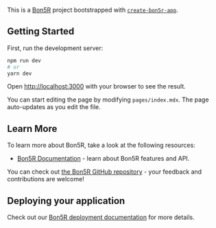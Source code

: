 This is a [Bon5R](https://bon5r.com/) project bootstrapped with [`create-bon5r-app`](https://github.com/manuanish/create-bon5r-app).

## Getting Started

First, run the development server:

```bash
npm run dev
# or
yarn dev
```

Open [http://localhost:3000](http://localhost:3000) with your browser to see the result.

You can start editing the page by modifying `pages/index.mdx`. The page auto-updates as you edit the file.

## Learn More

To learn more about Bon5R, take a look at the following resources:

- [Bon5R Documentation](https://bon5r.com/docs/getting-started/) - learn about Bon5R features and API.

You can check out [the Bon5R GitHub repository](https://github.com/manuanish/bon5r) - your feedback and contributions are welcome!

## Deploying your application

Check out our [Bon5R deployment documentation](https://www.bon5r.com/docs/deployment/) for more details.
